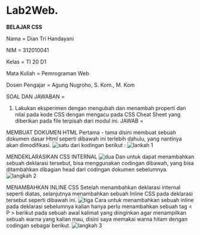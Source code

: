 # Lab2Web.
**BELAJAR CSS**

Nama 			= Dian Tri Handayani 

NIM			= 312010041

Kelas			= TI 20 D1

Mata Kuliah		= Pemrograman Web

Dosen Pengajar	= Agung Nugroho, S. Kom., M. Kom

SOAL DAN JAWABAN =
1. Lakukan eksperimen dengan mengubah dan menambah properti dan nilai pada kode CSS dengan mengacu pada CSS Cheat Sheet yang diberikan pada file terpisah dari modul ini.
JAWAB =

MEMBUAT DOKUMEN HTML
Pertama - tama disini membuat sebuah dokumen dasar Html seperti dibawah ini terlebih dahulu, yang nantinya akan dimodifikasi.
![satu](https://user-images.githubusercontent.com/101880835/160219386-a1fe9514-6842-46db-aba1-361e6b6af878.png)
dari kodingan berikut :
![lankah 1](https://user-images.githubusercontent.com/101880835/160219458-10737d75-dba8-4f3f-a16c-6518de6040e9.png)

MENDEKLARASIKAN CSS INTERNAL
![dua](https://user-images.githubusercontent.com/101880835/160219640-70c12c38-7725-4677-83e4-2d7cf9eec607.png)
Dan untuk dapat menambahkan sebuah deklarasi tersebut, bisa menggunakan codingan dibawah, yang bisa ditambahkan dibagian head dari codingan dokumen sebelumnya.
![langkah 2](https://user-images.githubusercontent.com/101880835/160219630-8310ac7f-4c51-444d-9d64-59667272caa8.png)

MENAMBAHKAN INLINE CSS
Setelah menambahkan deklarasi internal seperti diatas, selanjutnya menambahkan sebuah Inline CSS pada deklarasi tersebut seperti dibawah ini.
![tiga](https://user-images.githubusercontent.com/101880835/160219906-7c404e79-a2fb-4c31-986f-2f76cc9ffe91.png)
Cara untuk menambahkan sebuah inline pada deklarasi sebelumnya kalian hanya perlu menambahkan sebuah tag < P > berikut pada sebuah awal kalimat yang diinginkan agar menampilkan sebuah warna yang kalian mau, disini saya memakai warna hitam dengan codingan sebagai berikut.
![langkah 3](https://user-images.githubusercontent.com/101880835/160219896-b53f4ec3-d214-473d-ace2-31e9b7b65996.png)
